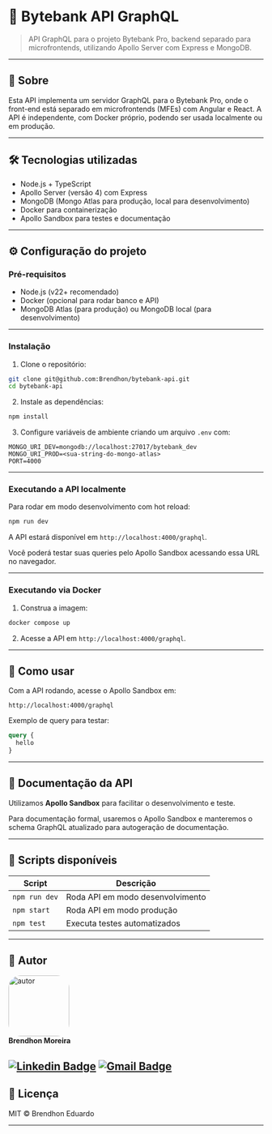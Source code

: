 # 🚀 Bytebank API GraphQL

> API GraphQL para o projeto Bytebank Pro, backend separado para microfrontends, utilizando Apollo Server com Express e MongoDB.

---

## 📖 Sobre

Esta API implementa um servidor GraphQL para o Bytebank Pro, onde o front-end está separado em microfrontends (MFEs) com Angular e React. A API é independente, com Docker próprio, podendo ser usada localmente ou em produção.

---

## 🛠 Tecnologias utilizadas

* Node.js + TypeScript
* Apollo Server (versão 4) com Express
* MongoDB (Mongo Atlas para produção, local para desenvolvimento)
* Docker para containerização
* Apollo Sandbox para testes e documentação

---

## ⚙️ Configuração do projeto

### Pré-requisitos

* Node.js (v22+ recomendado)
* Docker (opcional para rodar banco e API)
* MongoDB Atlas (para produção) ou MongoDB local (para desenvolvimento)

---

### Instalação

1. Clone o repositório:

```bash
git clone git@github.com:Brendhon/bytebank-api.git
cd bytebank-api
```

2. Instale as dependências:

```bash
npm install
```

3. Configure variáveis de ambiente criando um arquivo `.env` com:

```env
MONGO_URI_DEV=mongodb://localhost:27017/bytebank_dev
MONGO_URI_PROD=<sua-string-do-mongo-atlas>
PORT=4000
```

---

### Executando a API localmente

Para rodar em modo desenvolvimento com hot reload:

```bash
npm run dev
```

A API estará disponível em `http://localhost:4000/graphql`.

Você poderá testar suas queries pelo Apollo Sandbox acessando essa URL no navegador.

---

### Executando via Docker

1. Construa a imagem:

```bash
docker compose up
```
2. Acesse a API em `http://localhost:4000/graphql`.

---

## 🚀 Como usar

Com a API rodando, acesse o Apollo Sandbox em:

```
http://localhost:4000/graphql
```

Exemplo de query para testar:

```graphql
query {
  hello
}
```

---

## 📑 Documentação da API

Utilizamos **Apollo Sandbox** para facilitar o desenvolvimento e teste.

Para documentação formal, usaremos o Apollo Sandbox e manteremos o schema GraphQL atualizado para autogeração de documentação.

---

## 🧰 Scripts disponíveis

| Script        | Descrição                        |
| ------------- | -------------------------------- |
| `npm run dev` | Roda API em modo desenvolvimento |
| `npm start`   | Roda API em modo produção        |
| `npm test`    | Executa testes automatizados     |

---

## 👥 Autor
<img style="border-radius: 20%;" src="https://avatars1.githubusercontent.com/u/52840078?s=400&u=67bc81db89b5abf12cf592e0c610426afd3a02f4&v=4" width="120px;" alt="autor"/><br>
**Brendhon Moreira**

[![Linkedin Badge](https://img.shields.io/badge/-Brendhon-blue?style=flat-square&logo=Linkedin&logoColor=white&link=https://www.linkedin.com/in/brendhon-moreira)](https://www.linkedin.com/in/brendhon-moreira)
[![Gmail Badge](https://img.shields.io/badge/-brendhon.e.c.m@gmail.com-c14438?style=flat-square&logo=Gmail&logoColor=white&link=mailto:brendhon.e.c.m@gmail.com)](mailto:brendhon.e.c.m@gmail.com)
---

## 📄 Licença

MIT © Brendhon Eduardo

---
